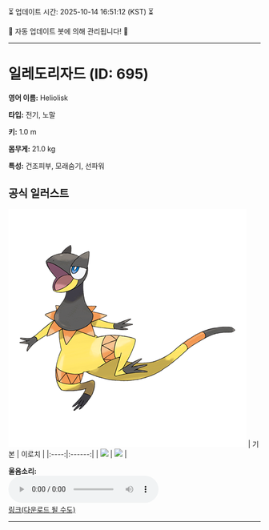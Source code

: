 
⏳ 업데이트 시간: 2025-10-14 16:51:12 (KST) ⏳

🤖 자동 업데이트 봇에 의해 관리됩니다! 🤖

---

# 일레도리자드 (ID: 695)
**영어 이름:** Heliolisk

**타입:** 전기, 노말

**키:** 1.0 m

**몸무게:** 21.0 kg

**특성:** 건조피부, 모래숨기, 선파워

## 공식 일러스트
![](https://raw.githubusercontent.com/PokeAPI/sprites/master/sprites/pokemon/other/official-artwork/695.png)
| 기본 | 이로치 |
|:----:|:------:|
| <img src="http://play.pokemonshowdown.com/sprites/ani/heliolisk.gif" width="200"> | <img src="http://play.pokemonshowdown.com/sprites/ani-shiny/heliolisk.gif" width="200"> |

**울음소리:**<br><audio controls src="https://raw.githubusercontent.com/PokeAPI/cries/main/cries/pokemon/latest/695.ogg"></audio><br> [링크(다운로드 될 수도)](https://raw.githubusercontent.com/PokeAPI/cries/main/cries/pokemon/latest/695.ogg)


---
